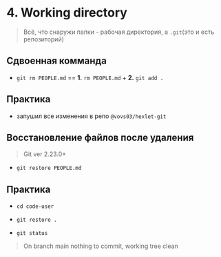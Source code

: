 # 4. Working directory

> Всё, что снаружи папки - рабочая директория, а 
> `.git`(это и есть репозиторий)

## Сдвоенная комманда

- `git rm PEOPLE.md` == **1.** `rm PEOPLE.md` + **2.** `git add .`

## Практика

- запушил все изменения в репо `@vovs03/hexlet-git`

## Восстановление файлов после удаления

> Git ver 2.23.0+

- `git restore PEOPLE.md`

## Практика

- `cd code-user`
- `git restore .`

- `git status`

>  On branch main
> nothing to commit, working tree clean

